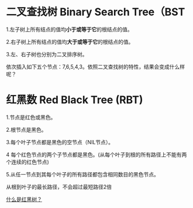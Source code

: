 # 二叉查找树 Binary Search Tree（BST

1.左子树上所有结点的值均**小于或等于它**的根结点的值。

2.右子树上所有结点的值均**大于或等于它**的根结点的值。

3.左、右子树也分别为二叉排序树。


依次插入如下五个节点：7,6,5,4,3。依照二叉查找树的特性，结果会变成什么样呢？

# 红黑数 Red Black Tree (RBT)

1.节点是红色或黑色。

2.根节点是黑色。

3.每个叶子节点都是黑色的空节点（NIL节点）。

4 每个红色节点的两个子节点都是黑色。(从每个叶子到根的所有路径上不能有两个连续的红色节点)

5.从任一节点到其每个叶子的所有路径都包含相同数目的黑色节点。

从根到叶子的最长路径，不会超过最短路径2倍


[什么是红黑树？](https://juejin.im/post/5a27c6946fb9a04509096248)